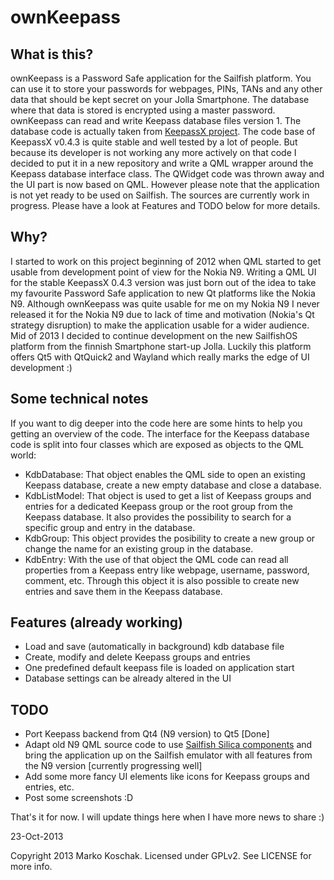 ownKeepass
==========

What is this?
-------------

ownKeepass is a Password Safe application for the Sailfish platform. You can use it to store your passwords for webpages, PINs, TANs and any other data that should be kept secret on your Jolla Smartphone. The database where that data is stored is encrypted using a master password. ownKeepass can read and write Keepass database files version 1. The database code is actually taken from [KeepassX project][1]. The code base of KeepassX v0.4.3 is quite stable and well tested by a lot of people. But because its developer is not working any more actively on that code I decided to put it in a new repository and write a QML wrapper around the Keepass database interface class. The QWidget code was thrown away and the UI part is now based on QML.
However please note that the application is not yet ready to be used on Sailfish. The sources are currently work in progress. Please have a look at Features and TODO below for more details.

Why?
----

I started to work on this project beginning of 2012 when QML started to get usable from development point of view for the Nokia N9. Writing a QML UI for the stable KeepassX 0.4.3 version was just born out of the idea to take my favourite Password Safe application to new Qt platforms like the Nokia N9. Although ownKeepass was quite usable for me on my Nokia N9 I never released it for the Nokia N9 due to lack of time and motivation (Nokia's Qt strategy disruption) to make the application usable for a wider audience. Mid of 2013 I decided to continue development on the new SailfishOS platform from the finnish Smartphone start-up Jolla. Luckily this platform offers Qt5 with QtQuick2 and Wayland which really marks the edge of UI development :)

Some technical notes
--------------------

If you want to dig deeper into the code here are some hints to help you getting an overview of the code. The interface for the Keepass database code is split into four classes which are exposed as objects to the QML world:

*   KdbDatabase:
    That object enables the QML side to open an existing Keepass database, create a new empty database and close a database.
*   KdbListModel:
    That object is used to get a list of Keepass groups and entries for a dedicated Keepass group or the root group from the Keepass database. It also provides the possibility to search for a specific group and entry in the database.
*   KdbGroup:
    This object provides the posibility to create a new group or change the name for an existing group in the database.
*   KdbEntry:
    With the use of that object the QML code can read all properties from a Keepass entry like webpage, username, password, comment, etc. Through this object it is also possible to create new entries and save them in the Keepass database.

Features (already working)
--------------------------

*   Load and save (automatically in background) kdb database file
*   Create, modify and delete Keepass groups and entries
*   One predefined default keepass file is loaded on application start
*   Database settings can be already altered in the UI

TODO
----

*   Port Keepass backend from Qt4 (N9 version) to Qt5 [Done]
*   Adapt old N9 QML source code to use [Sailfish Silica components][2] and bring the application up on the Sailfish emulator with all features from the N9 version [currently progressing well]
*   Add some more fancy UI elements like icons for Keepass groups and entries, etc.
*   Post some screenshots :D

That's it for now. I will update things here when I have more news to share :)

23-Oct-2013

Copyright 2013 Marko Koschak. Licensed under GPLv2. See LICENSE for more info.

[1]: http://www.keepassx.org                                           "KeepassX project homepage"
[2]: https://sailfishos.org/sailfish-silica/sailfish-silica-all.html   "QtQuick Components for Sailfish"
